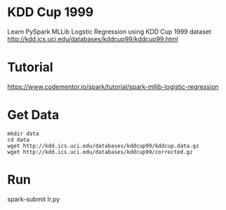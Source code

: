 # KDD Cup 1999
Learn PySpark MLLib Logstic Regression using KDD Cup 1999 dataset
http://kdd.ics.uci.edu/databases/kddcup99/kddcup99.html

# Tutorial
https://www.codementor.io/spark/tutorial/spark-mllib-logistic-regression


# Get Data

```
mkdir data
cd data
wget http://kdd.ics.uci.edu/databases/kddcup99/kddcup.data.gz
wget http://kdd.ics.uci.edu/databases/kddcup99/corrected.gz
```

# Run
spark-submit lr.py
